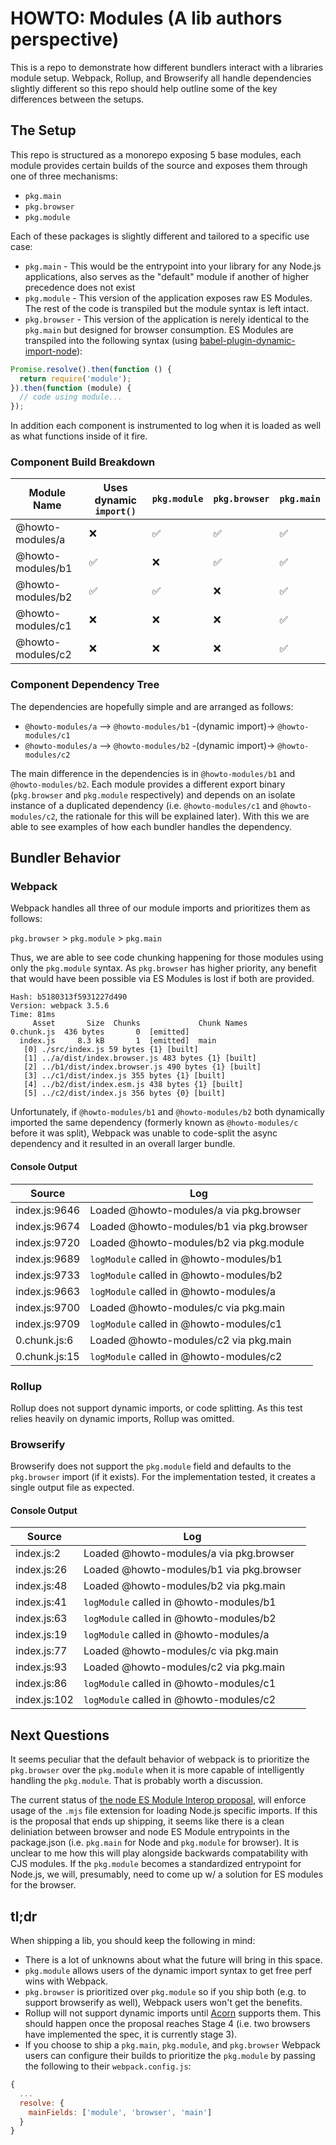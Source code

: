 # HOWTO: Modules (A lib authors perspective)

This is a repo to demonstrate how different bundlers interact with a libraries module setup. Webpack, Rollup, and Browserify all handle dependencies slightly different so this repo should help outline some of the key differences between the setups.

## The Setup

This repo is structured as a monorepo exposing 5 base modules, each module provides certain builds of the source and exposes them through one of three mechanisms:

- `pkg.main`
- `pkg.browser`
- `pkg.module`

Each of these packages is slightly different and tailored to a specific use case:

- `pkg.main` - This would be the entrypoint into your library for any Node.js applications, also serves as the "default" module if another of higher precedence does not exist
- `pkg.module` - This version of the application exposes raw ES Modules. The rest of the code is transpiled but the module syntax is left intact.
- `pkg.browser` - This version of the application is nerely identical to the `pkg.main` but designed for browser consumption. ES Modules are transpiled into the following syntax (using [babel-plugin-dynamic-import-node](https://npm.im/babel-plugin-dynamic-import-node)):

```javascript
Promise.resolve().then(function () {
  return require('module');
}).then(function (module) {
  // code using module...
});
```

In addition each component is instrumented to log when it is loaded as well as what functions inside of it fire.

### Component Build Breakdown

| Module Name | Uses dynamic `import()` | `pkg.module` | `pkg.browser` | `pkg.main` |
| ----------- | --------------- | ------------ | ------------- | ---------- |
| @howto-modules/a | ❌ | ✅ | ✅ | ✅ |
| @howto-modules/b1 | ✅ | ❌ | ✅ | ✅ |
| @howto-modules/b2 | ✅ | ✅ | ❌ | ✅ |
| @howto-modules/c1 | ❌ | ❌ | ❌ | ✅ |
| @howto-modules/c2 | ❌ | ❌ | ❌ | ✅ |

### Component Dependency Tree

The dependencies are hopefully simple and are arranged as follows:

- `@howto-modules/a` --> `@howto-modules/b1` -(dynamic import)-> `@howto-modules/c1`
- `@howto-modules/a` --> `@howto-modules/b2` -(dynamic import)-> `@howto-modules/c2`

The main difference in the dependencies is in `@howto-modules/b1` and `@howto-modules/b2`. Each module provides a different export binary (`pkg.browser` and `pkg.module` respectively) and depends on an isolate instance of a duplicated dependency (i.e. `@howto-modules/c1` and `@howto-modules/c2`, the rationale for this will be explained later). With this we are able to see examples of how each bundler handles the dependency.

## Bundler Behavior

### Webpack

Webpack handles all three of our module imports and prioritizes them as follows:

`pkg.browser` > `pkg.module` > `pkg.main`

Thus, we are able to see code chunking happening for those modules using only the `pkg.module` syntax. As `pkg.browser` has higher priority, any benefit that would have been possible via ES Modules is lost if both are provided.

```
Hash: b5180313f5931227d490
Version: webpack 3.5.6
Time: 81ms
     Asset       Size  Chunks             Chunk Names
0.chunk.js  436 bytes       0  [emitted]  
  index.js     8.3 kB       1  [emitted]  main
   [0] ./src/index.js 59 bytes {1} [built]
   [1] ../a/dist/index.browser.js 483 bytes {1} [built]
   [2] ../b1/dist/index.browser.js 490 bytes {1} [built]
   [3] ../c1/dist/index.js 355 bytes {1} [built]
   [4] ../b2/dist/index.esm.js 438 bytes {1} [built]
   [5] ../c2/dist/index.js 356 bytes {0} [built]
```

Unfortunately, if `@howto-modules/b1` and `@howto-modules/b2` both dynamically imported the same dependency (formerly known as `@howto-modules/c` before it was split), Webpack was unable to code-split the async dependency and it resulted in an overall larger bundle.

#### Console Output

| Source | Log |
| ------ | --- |
| index.js:9646 | Loaded @howto-modules/a via pkg.browser | 
| index.js:9674 | Loaded @howto-modules/b1 via pkg.browser |
| index.js:9720 | Loaded @howto-modules/b2 via pkg.module |
| index.js:9689 | `logModule` called in @howto-modules/b1 |
| index.js:9733 | `logModule` called in @howto-modules/b2 |
| index.js:9663 | `logModule` called in @howto-modules/a |
| index.js:9700 | Loaded @howto-modules/c via pkg.main |
| index.js:9709 | `logModule` called in @howto-modules/c1 |
| 0.chunk.js:6 | Loaded @howto-modules/c2 via pkg.main |
| 0.chunk.js:15 | `logModule` called in @howto-modules/c2 |

### Rollup

<!-- TODO: Update this once Rollup supports at least dynamic imports -->
Rollup does not support dynamic imports, or code splitting. As this test relies heavily on dynamic imports, Rollup was omitted.

### Browserify

Browserify does not support the `pkg.module` field and defaults to the `pkg.browser` import (if it exists). For the implementation tested, it creates a single output file as expected.

#### Console Output

| Source | Log |
| ------ | --- |
| index.js:2 | Loaded @howto-modules/a via pkg.browser |
| index.js:26 | Loaded @howto-modules/b1 via pkg.browser |
| index.js:48 | Loaded @howto-modules/b2 via pkg.main |
| index.js:41 | `logModule` called in @howto-modules/b1 |
| index.js:63 | `logModule` called in @howto-modules/b2 |
| index.js:19 | `logModule` called in @howto-modules/a |
| index.js:77 | Loaded @howto-modules/c via pkg.main |
| index.js:93 | Loaded @howto-modules/c2 via pkg.main |
| index.js:86 | `logModule` called in @howto-modules/c1 |
| index.js:102 | `logModule` called in @howto-modules/c2 |

## Next Questions

It seems peculiar that the default behavior of webpack is to prioritize the `pkg.browser` over the `pkg.module` when it is more capable of intelligently handling the `pkg.module`. That is probably worth a discussion.

The current status of [the node ES Module Interop proposal](https://github.com/nodejs/node-eps/blob/6eef91d4ab4544ee5ed01df86dd7d055e90e130e/002-es-modules.md), will enforce usage of the `.mjs` file extension for loading Node.js specific imports. If this is the proposal that ends up shipping, it seems like there is a clean deliniation between browser and node ES Module entrypoints in the package.json (i.e. `pkg.main` for Node and `pkg.module` for browser). It is unclear to me how this will play alongside backwards compatability with CJS modules. If the `pkg.module` becomes a standardized entrypoint for Node.js, we will, presumably, need to come up w/ a solution for ES modules for the browser.

## tl;dr

When shipping a lib, you should keep the following in mind:

- There is a lot of unknowns about what the future will bring in this space. 
- `pkg.module` allows users of the dynamic import syntax to get free perf wins with Webpack.
- `pkg.browser` is prioritized over `pkg.module` so if you ship both (e.g. to support browserify as well), Webpack users won't get the benefits.
- Rollup will not support dynamic imports until [Acorn](https://npm.im/acorn) supports them. This should happen once the proposal reaches Stage 4 (i.e. two browsers have implemented the spec, it is currently stage 3).
- If you choose to ship a `pkg.main`, `pkg.module`, and `pkg.browser` Webpack users can configure their builds to prioritize the `pkg.module` by passing the following to their `webpack.config.js`:

```javascript
{
  ...
  resolve: {
    mainFields: ['module', 'browser', 'main']
  }
}
```

